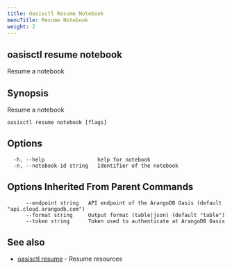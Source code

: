 ```yaml
---
title: Oasisctl Resume Notebook
menuTitle: Resume Notebook
weight: 2
---
```

## oasisctl resume notebook

Resume a notebook

## Synopsis
Resume a notebook

```
oasisctl resume notebook [flags]
```

## Options
```
  -h, --help                 help for notebook
  -n, --notebook-id string   Identifier of the notebook
```

## Options Inherited From Parent Commands
```
      --endpoint string   API endpoint of the ArangoDB Oasis (default "api.cloud.arangodb.com")
      --format string     Output format (table|json) (default "table")
      --token string      Token used to authenticate at ArangoDB Oasis
```

## See also
* [oasisctl resume](_index.md)	 - Resume resources

